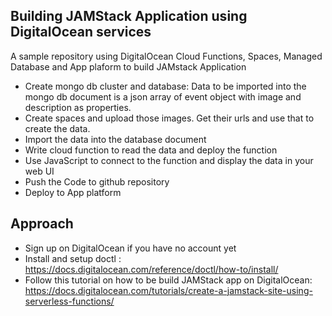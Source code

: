 
## Building JAMStack Application using DigitalOcean services
 A sample repository using DigitalOcean Cloud Functions, Spaces, Managed Database and App plaform to build JAMstack Application
 - Create mongo db cluster and database: Data to be imported into the mongo db document is a json array of event object with image and description as properties. 
 - Create spaces and upload those images. Get their urls and use that to create the data.
 - Import the data into the database document
 - Write cloud function to read the data and deploy the function
 - Use JavaScript to connect to the function and display the data in your web UI
 - Push the Code to github repository
 - Deploy to App platform

## Approach 
 - Sign up on DigitalOcean if you have no account yet 
 - Install and setup doctl
: https://docs.digitalocean.com/reference/doctl/how-to/install/
 - Follow this tutorial on how to be build JAMStack app on DigitalOcean: https://docs.digitalocean.com/tutorials/create-a-jamstack-site-using-serverless-functions/